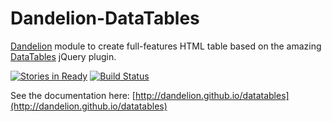 Dandelion-DataTables
========================

[Dandelion](http://dandelion.github.io) module to create full-features HTML table based on the amazing [DataTables](http://datatables.net/) jQuery plugin.

[![Stories in Ready](https://badge.waffle.io/dandelion/dandelion-datatables.png?label=ready&title=Ready)](https://waffle.io/dandelion/dandelion-datatables)
[![Build Status](https://dandelion.ci.cloudbees.com/job/dandelion-datatables-build/badge/icon)](https://dandelion.ci.cloudbees.com/job/dandelion-datatables-build/)

See the documentation here: [http://dandelion.github.io/datatables](http://dandelion.github.io/datatables)
